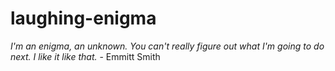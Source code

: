 # laughing-enigma
<i>I'm an enigma, an unknown. You can't really figure out what I'm going to do next. I like it like that.</i> - Emmitt Smith
